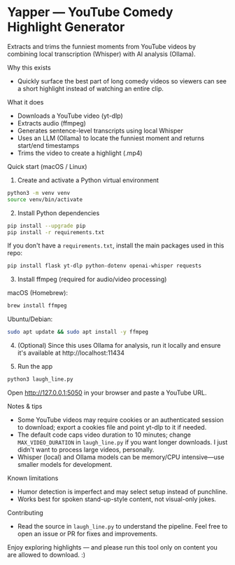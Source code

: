 # Yapper — YouTube Comedy Highlight Generator

Extracts and trims the funniest moments from YouTube videos by combining local transcription (Whisper) with AI analysis (Ollama).

Why this exists
- Quickly surface the best part of long comedy videos so viewers can see a short highlight instead of watching an entire clip.

What it does
- Downloads a YouTube video (yt-dlp)
- Extracts audio (ffmpeg)
- Generates sentence-level transcripts using local Whisper
- Uses an LLM (Ollama) to locate the funniest moment and returns start/end timestamps
- Trims the video to create a highlight (.mp4)

Quick start (macOS / Linux)

1) Create and activate a Python virtual environment

```bash
python3 -m venv venv
source venv/bin/activate
```

2) Install Python dependencies

```bash
pip install --upgrade pip
pip install -r requirements.txt
```

If you don't have a `requirements.txt`, install the main packages used in this repo:

```bash
pip install flask yt-dlp python-dotenv openai-whisper requests
```

3) Install ffmpeg (required for audio/video processing)

macOS (Homebrew):
```bash
brew install ffmpeg
```

Ubuntu/Debian:
```bash
sudo apt update && sudo apt install -y ffmpeg
```

4) (Optional) Since this uses Ollama for analysis, run it locally and ensure it's available at http://localhost:11434

5) Run the app

```bash
python3 laugh_line.py
```

Open http://127.0.0.1:5050 in your browser and paste a YouTube URL.

Notes & tips
- Some YouTube videos may require cookies or an authenticated session to download; export a cookies file and point yt-dlp to it if needed.
- The default code caps video duration to 10 minutes; change `MAX_VIDEO_DURATION` in `laugh_line.py` if you want longer downloads. I just didn't want to process large videos, personally.
- Whisper (local) and Ollama models can be memory/CPU intensive—use smaller models for development.

Known limitations
- Humor detection is imperfect and may select setup instead of punchline.
- Works best for spoken stand-up-style content, not visual-only jokes.

Contributing
- Read the source in `laugh_line.py` to understand the pipeline. Feel free to open an issue or PR for fixes and improvements.

Enjoy exploring highlights — and please run this tool only on content you are allowed to download. :)